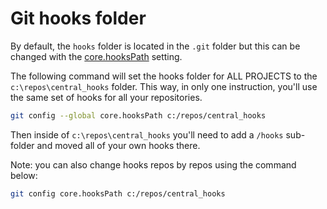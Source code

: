 # Git hooks folder

By default, the `hooks` folder is located in the `.git` folder but this can be changed with the [core.hooksPath](https://git-scm.com/docs/git-config#Documentation/git-config.txt-corehooksPath) setting.

The following command will set the hooks folder for ALL PROJECTS to the `c:\repos\central_hooks` folder. This way, in only one instruction, you'll use the same set of hooks for all your repositories.

```bash
git config --global core.hooksPath c:/repos/central_hooks
```

Then inside of `c:\repos\central_hooks` you'll need to add a `/hooks` sub-folder and moved all of your own hooks there.

Note: you can also change hooks repos by repos using the command below:

```bash
git config core.hooksPath c:/repos/central_hooks
```
